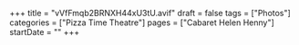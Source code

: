 +++
title = "vVfFmqb2BRNXH44xU3tU.avif"
draft = false
tags = ["Photos"]
categories = ["Pizza Time Theatre"]
pages = ["Cabaret Helen Henny"]
startDate = ""
+++
